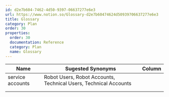 ```yaml
---
id: d2e7b604-7462-4d50-9397-06637277e6e3
url: https://www.notion.so/Glossary-d2e7b60474624d50939706637277e6e3
title: Glossary
category: Plan
order: 30
properties:
  order: 30
  documentation: Reference
  category: Plan
  name: Glossary
---
```


<!-- included database 63ec15e7-94bb-4412-80b2-6575c6db9ea7 -->
| Name             | Sugested Synonyms                                                | Column |
| ---------------- | ---------------------------------------------------------------- | ------ |
| service accounts | Robot Users, Robot Accounts, Technical Users, Technical Accounts |        |
|                  |                                                                  |        |
|                  |                                                                  |        |